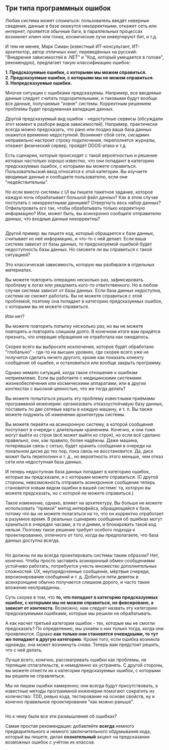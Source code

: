 ## Три типа программных ошибок
Любая система может сломаться: пользователь введёт неверные сведения, данные в базе окажутся некорректными, откажет сеть или интернет, проявятся обычные баги, в параллельных процессах возникнет клинч или гонка, космические лучи инвертируют бит, и т.д.

И тем не менее, Марк Симан (известный ИТ-консультант, ИТ-архитектор, автор отличных книг, переведённых на русский: "Внедрение зависимостей в .NET" и "Код, который умещается в голове", рекомендую), предлагает такую классификацию ошибок:

**1. Предсказуемые ошибки, с которыми мы можем справиться.</br>
2. Предсказуемые ошибки, с которыми мы не можем справиться.</br>
3. Непредсказуемые ошибки.**

Многие ситуации с ошибками предсказуемы. Например, все вводимые данные следует считать подозрительными, и таковыми будут вообще все данные, получаемые "извне" системы. Корректным решением проблемы будет продуманная валидация данных.

Другой предсказуемый вид ошибок - недоступные сервисы (обсуждали этот момент в разборе видов зависимостей). Например, практически всегда можно предсказать, что рано или поздно ваша база данных окажется временно недоступной. Возникнет сбой сети, сисадмин неправильно настроит строку подключения, переполнятся журналы, откажет физический сервер, пройдёт DDOS-атака и т.д.

Есть сценарии, которые происходят с такой вероятностью и решение которых настолько хорошо известно, что они попадают в категорию предсказуемых ошибок, с которыми вы можете справиться. Пользовательский ввод относится к этой категории. Вы изучаете вводимые данные и сообщаете пользователю, если они "недействительны".

Но если вместо системы с UI вы пишете пакетное задание, которое каждую ночь обрабатывает большой файл данных? Как в этом случае поступать с некорректными данными? Отвергнуть весь набор данных? Отфильтровать его так, чтобы обрабатывать только корректную информацию? Или, может быть, вы асинхронно сообщите отправителю данных, что входные данные некорректны?
##
Другой пример: вы пишете код, который обращается к базе данных, считывает из неё информацию, и что-то с ней делает. Если ваша система зависит от базы данных, то предсказуемой ошибкой будет недоступность базы данных. Но сможете ли вы справиться с такой ситуацией?

Это классическая зависимость, которую мы разбирали в отдельных материалах.

Вы можете повторить операцию несколько раз, зафиксировать проблему в логах или уведомить кого-то ответственного. Но в любом случае система зависит от базы данных. Если база данных недоступна, система не сможет работать. Вы не можете справиться с этой проблемой, поэтому она попадает в категорию предсказуемых ошибок, с которыми вы не можете справиться.

Или нет?

Вы можете повторить попытку несколько раз, но вы не можете повторять и повторять слишком долго. В конечном итоге вам придётся признать, что операция обращения не отработала как ожидалось.

Скорее всего вы выбросите исключение, которое будет обработано "глобально" - где-то на высших уровнях, где скорее всего уже не получится сделать ничего другого, кроме как показать клиенту сообщение об ошибке, и остановиться или вообще закрыть программу.

Однако немало ситуаций, когда такое отношение к ошибкам неприемлемо. Если вы работаете с медицинскими системами жизнеобеспечения или космическими аппаратами, или в других контекстах с высокой ценностью, что же тогда делать?

Вы можете попытаться решить эту проблему известными приёмами программной инженерии: организовать отказоустойчивую базу данных, поставить по две сетевые карты в каждую машину, и т. п. Вы также можете подумать об изменении архитектуры системы.

Вы можете перейти на асинхронную систему, в которой сообщения поступают в очереди с длительным хранением. Конечно, и они тоже могут выйти из строя (всё может выйти из строя), но если всё сделано правильно, они, как правило, более надёжны. Даже машина, потерявшая связь с сетью, будет хранить сообщения в очереди на локальном диске до тех пор, пока связь не восстановится. Да, диск может быть переполнен и т. д., но вероятность этого меньше, чем отказ сети или недоступная база данных.

И теперь недоступная база данных попадает в категорию ошибок, которые вы предсказали, и с которыми можете справиться. (С другой стороны, невозможность отправить асинхронное сообщение теперь становится новым видом ошибки в вашей системе: та, которую вы можете предсказать, но с которой не можете справиться.)

Такое изменение, однако, влияет на архитектуру. Вы больше не можете использовать "прямой" метод интерфейса, обращающийся к базе, потому что вы не можете полагаться на то, что он корректно отработает в разумное время. В реальных сценариях сообщения об ошибках могут храниться в очередях часами, а то и днями, и блокировать такой код нельзя. Поэтому такое решение требует особого подхода к проектированию, отличного от того, когда вы предполагаете, что база данных доступна всегда.
##
Но должны ли вы всегда проектировать системы таким образом? Нет, конечно. Чтобы просто заставить асинхронный обмен сообщениями устойчиво работать, потребуется учесть множество дополнительных сложностей: UX, неупорядоченные сообщения, мёртвые очереди, версионирование сообщений и т. д. Добиться пяти девяток в асинхронщине обычно получается слишком дорого, и часто такие вложения неоправданны.

Суть скорее в том, что **то, что попадает в категорию предсказуемых ошибок, с которыми мы не можем справиться, не фиксировано, а зависит от контекста**. Возможно, нам следует назвать эту категорию предсказуемыми ошибками, которые мы решили не обрабатывать.

А как насчет третьей категории ошибок - тех, которые мы не смогли предсказать? По определению, мы узнаём о них только тогда, когда они проявляются. Однако **как только они становятся очевидными, то тут же попадают в другую категорию**. Кроме того, если ошибка возникла однажды, она может возникнуть снова. Теперь вам предстоит решить, что с ней делать.

Лучше всего, конечно, рассматривать ошибки как проблемы, не терпящие отлагательств, и немедленно их устранять. С другой стороны, вы можете отнести их к категории предсказуемых ошибок, с которыми вы решили не справляться.

Мы не пишем ошибки намеренно; они всегда будут присутствовать, а известные методы программной инженерии помогают сократить их количество: TDD, ревью кода, тестирование на основе свойств, ну и конечно правильное проектирование "как можно раньше".
##
Но к чему были все эти размышления об ошибках?

Самая простая рекомендация: добавляйте **всегда** немного предварительного и немного заключительного обдумывания кода, который вы пишете, делая **сознательный** акцент на предсказании возможных ошибок с учётом их классов.
